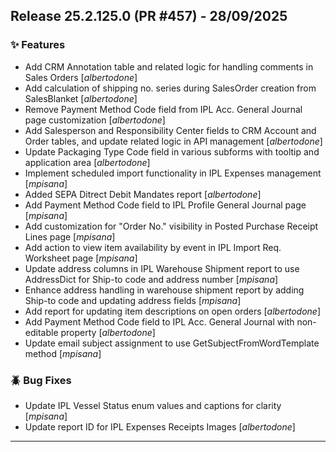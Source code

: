 ## Release 25.2.125.0 (PR #457) - 28/09/2025
### ✨ Features
  * Add CRM Annotation table and related logic for handling comments in Sales Orders [*albertodone*]
  * Add calculation of shipping no. series during SalesOrder creation from SalesBlanket [*albertodone*]
  * Remove Payment Method Code field from IPL Acc. General Journal page customization [*albertodone*]
  * Add Salesperson and Responsibility Center fields to CRM Account and Order tables, and update related logic in API management [*albertodone*]
  * Update Packaging Type Code field in various subforms with tooltip and application area [*albertodone*]
  * Implement scheduled import functionality in IPL Expenses management [*mpisana*]
  * Added SEPA Ditrect Debit Mandates report [*albertodone*]
  * Add Payment Method Code field to IPL Profile General Journal page [*mpisana*]
  * Add customization for "Order No." visibility in Posted Purchase Receipt Lines page [*mpisana*]
  * Add action to view item availability by event in IPL Import Req. Worksheet page [*mpisana*]
  * Update address columns in IPL Warehouse Shipment report to use AddressDict for Ship-to code and address number [*mpisana*]
  * Enhance address handling in warehouse shipment report by adding Ship-to code and updating address fields [*mpisana*]
  * Add report for updating item descriptions on open orders [*albertodone*]
  * Add Payment Method Code field to IPL Acc. General Journal with non-editable property [*albertodone*]
  * Update email subject assignment to use GetSubjectFromWordTemplate method [*mpisana*]

### 🪲 Bug Fixes
  * Update IPL Vessel Status enum values and captions for clarity [*mpisana*]
  * Update report ID for IPL Expenses Receipts Images [*albertodone*]

---

